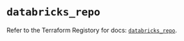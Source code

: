 # `databricks_repo`

Refer to the Terraform Registory for docs: [`databricks_repo`](https://registry.terraform.io/providers/databricks/databricks/1.20.0/docs/resources/repo).
